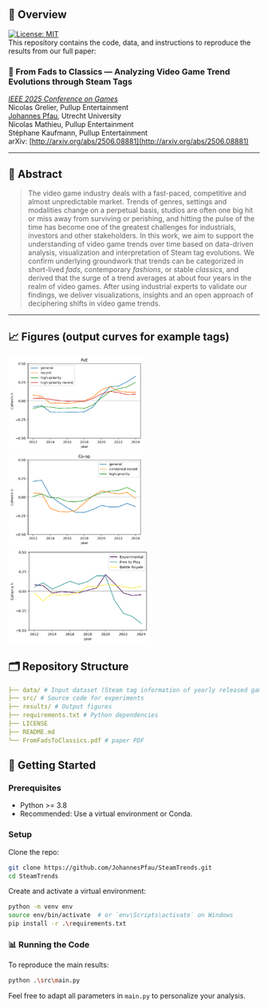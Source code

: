 ## 🧠 Overview
[![License: MIT](https://img.shields.io/badge/License-MIT-yellow.svg)](LICENSE)  
This repository contains the code, data, and instructions to reproduce the results from our full paper:  
### 📄 From Fads to Classics — Analyzing Video Game Trend Evolutions through Steam Tags
_[IEEE 2025 Conference on Games](https://cog2025.inesc-id.pt/)_  
Nicolas Grelier, Pullup Entertainment  
[Johannes Pfau](https://nevermindcreations.de/), Utrecht University  
Nicolas Mathieu, Pullup Entertainment  
Stéphane Kaufmann, Pullup Entertainment  
arXiv: [http://arxiv.org/abs/2506.08881](http://arxiv.org/abs/2506.08881)  

---

## 📝 Abstract
> The video game industry deals with a fast-paced, competitive and almost unpredictable market. Trends of genres, settings and modalities change on a perpetual basis, studios are often one big hit or miss away from surviving or perishing, and hitting the pulse of the time has become one of the greatest challenges for industrials, investors and other stakeholders. In this work, we aim to support the understanding of video game trends over time based on data-driven analysis, visualization and interpretation of Steam tag evolutions. We confirm underlying groundwork that trends can be categorized in short-lived _fads_, contemporary _fashions_, or stable _classics_, and derived that the surge of a trend averages at about four years in the realm of video games. After using industrial experts to validate our findings, we deliver visualizations, insights and an open approach of deciphering shifts in video game trends.

---

## 📈 Figures (output curves for example tags)
<img src="results/PvE.png" height="190px"><img src="results/Co-op.png" height="190px"><img src="results/End Trends.png" height="190px">

## 🗂️ Repository Structure
```yaml
├── data/ # Input dataset (Steam tag information of yearly released game titles, as retrieved from https://steamspy.com/api.php)
├── src/ # Source code for experiments
├── results/ # Output figures
├── requirements.txt # Python dependencies
├── LICENSE
├── README.md
└── FromFadsToClassics.pdf # paper PDF
```

## 🚀 Getting Started

### Prerequisites

- Python >= 3.8
- Recommended: Use a virtual environment or Conda.

### Setup

Clone the repo:
```bash
git clone https://github.com/JohannesPfau/SteamTrends.git
cd SteamTrends
```

Create and activate a virtual environment:
```bash
python -m venv env
source env/bin/activate  # or `env\Scripts\activate` on Windows
pip install -r .\requirements.txt
```

### 📊 Running the Code
To reproduce the main results:
```bash
python .\src\main.py
```
Feel free to adapt all parameters in ``main.py`` to personalize your analysis.
